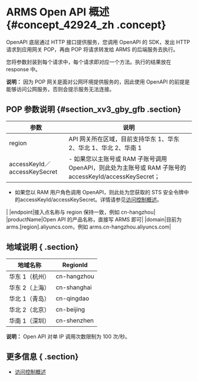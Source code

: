# ARMS Open API 概述 {#concept_42924_zh .concept}

OpenAPI 底层通过 HTTP 接口提供服务，您调用 OpenAPI 的 SDK，发出 HTTP 请求到应用网关 POP，再由 POP 将请求转发给 ARMS 的后端服务去执行。

您将参数封装到每个请求中，每个请求即对应一个方法。执行的结果放在 response 中。

**说明：** 因为 POP 网关是面对公网环境提供服务的，因此使用 OpenAPI 的前提是能够访问公网服务，否则会提示服务无法连接。

## POP 参数说明 {#section_xv3_gby_gfb .section}

|参数|说明|
|--|--|
|region|API 网关所在区域，目前支持华东 1、华东 2、华北 1、华北 2、华南 1|
|accessKeyId／accessKeySecret| -   如果您以主账号或 RAM 子账号调用 OpenAPI，则此处为主账号或 RAM 子账号的 accessKeyId/accessKeySecret；

-   如果您以 RAM 用户角色调用 OpenAPI，则此处为您获取的 STS 安全令牌中的accessKeyId/accessKeySecret。详情请参见[访问控制概述](../../../../../intl.zh-CN/访问控制/访问控制概述.md#)。


 |
|endpoint|接入点名称与 region 保持一致，例如 cn-hangzhou|
|productName|Open API 的产品名称，直接写 ARMS 即可|
|domain|目前为 arms.\[region\].aliyuncs.com，例如 arms.cn-hangzhou.aliyuncs.com|

## 地域说明 { .section}

|地域名称|RegionId|
|----|--------|
|华东 1（杭州）|cn-hangzhou|
|华东 2（上海）|cn-shanghai|
|华北 1（青岛）|cn-qingdao|
|华北 2（北京）|cn-beijing|
|华南 1（深圳）|cn-shenzhen|

**说明：** Open API 对单 IP 调用次数限制为 100 次/秒。

## 更多信息 { .section}

-   [访问控制概述](../../../../../intl.zh-CN/访问控制/访问控制概述.md#)

